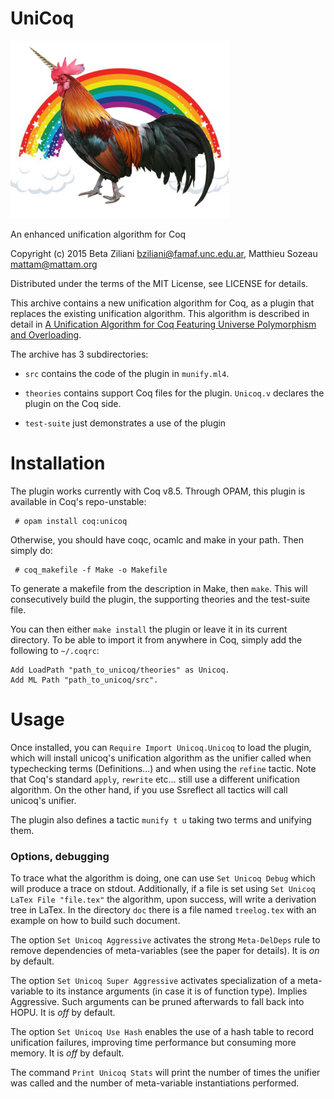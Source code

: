 # UniCoq

![Unicoq logo](/doc/unicoq-small.png?raw=true)

An enhanced unification algorithm for Coq

Copyright (c) 2015 Beta Ziliani <bziliani@famaf.unc.edu.ar>,
	           Matthieu Sozeau <mattam@mattam.org>
	       
Distributed under the terms of the MIT License,
see LICENSE for details.

This archive contains a new unification algorithm for Coq, as
a plugin that replaces the existing unification algorithm. This
algorithm is described in detail in
[A Unification Algorithm for Coq Featuring Universe Polymorphism
and Overloading](http://www.mpi-sws.org/~beta/#publications).

The archive has 3 subdirectories:
* `src` contains the code of the plugin in `munify.ml4`.

* `theories` contains support Coq files for the plugin.
  `Unicoq.v` declares the plugin on the Coq side.

* `test-suite` just demonstrates a use of the plugin

Installation
============

The plugin works currently with Coq v8.5. Through OPAM, 
this plugin is available in Coq's repo-unstable:
```
 # opam install coq:unicoq
```
Otherwise, you should have coqc, ocamlc and make in your path. 
Then simply do:
```
 # coq_makefile -f Make -o Makefile
```
To generate a makefile from the description in Make, then `make`.
This will consecutively build the plugin, the supporting 
theories and the test-suite file.

You can then either `make install` the plugin or leave it in its
current directory. To be able to import it from anywhere in Coq,
simply add the following to `~/.coqrc`:
```
Add LoadPath "path_to_unicoq/theories" as Unicoq.
Add ML Path "path_to_unicoq/src".
```
# Usage

Once installed, you can `Require Import Unicoq.Unicoq` to load the
plugin, which will install unicoq's unification algorithm as the
unifier called when typechecking terms (Definitions...) and when
using the `refine` tactic. Note that Coq's standard `apply`, 
`rewrite` etc... still use a different unification algorithm. 
On the other hand, if you use Ssreflect all tactics will call 
unicoq's unifier.

The plugin also defines a tactic `munify t u` taking two terms and 
unifying them.

### Options, debugging

To trace what the algorithm is doing, one can use `Set Unicoq Debug`
which will produce a trace on stdout. Additionally, if a file is set
using `Set Unicoq LaTex File "file.tex"` the algorithm, upon success,
will write a derivation tree in LaTex. In the directory `doc` there is 
a file named `treelog.tex` with an example on how to build such document.

The option `Set Unicoq Aggressive` activates the strong `Meta-DelDeps` 
rule to remove dependencies of meta-variables (see the paper for details).
It is _on_ by default.

The option `Set Unicoq Super Aggressive` activates specialization of a
meta-variable to its instance arguments (in case it is of function
type). Implies Aggressive. Such arguments can be pruned afterwards to
fall back into HOPU.
It is _off_ by default.

The option `Set Unicoq Use Hash` enables the use of a hash table to
record unification failures, improving time performance but consuming 
more memory.
It is _off_ by default.

The command `Print Unicoq Stats` will print the number of times the
unifier was called and the number of meta-variable instantiations performed.

